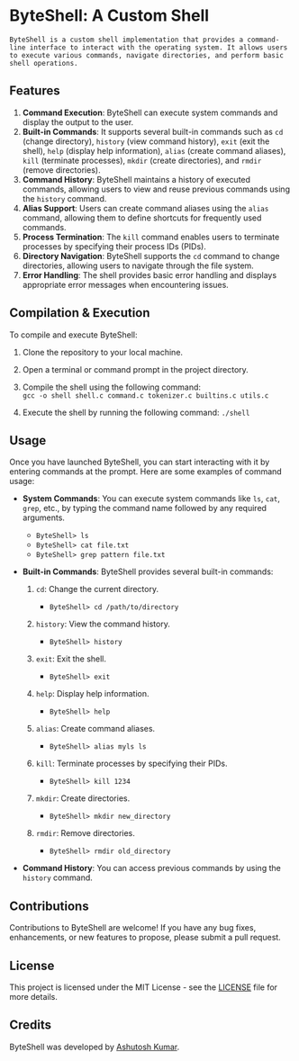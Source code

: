 # ByteShell: A Custom Shell

    ByteShell is a custom shell implementation that provides a command-line interface to interact with the operating system. It allows users to execute various commands, navigate directories, and perform basic shell operations.

## Features

1. **Command Execution**: ByteShell can execute system commands and display the output to the user.
2. **Built-in Commands**: It supports several built-in commands such as `cd` (change directory), `history` (view command history), `exit` (exit the shell), `help` (display help information), `alias` (create command aliases), `kill` (terminate processes), `mkdir` (create directories), and `rmdir` (remove directories).
3. **Command History**: ByteShell maintains a history of executed commands, allowing users to view and reuse previous commands using the `history` command.
4. **Alias Support**: Users can create command aliases using the `alias` command, allowing them to define shortcuts for frequently used commands.
5. **Process Termination**: The `kill` command enables users to terminate processes by specifying their process IDs (PIDs).
6. **Directory Navigation**: ByteShell supports the `cd` command to change directories, allowing users to navigate through the file system.
7. **Error Handling**: The shell provides basic error handling and displays appropriate error messages when encountering issues.

## Compilation & Execution

To compile and execute ByteShell:

1. Clone the repository to your local machine.
2. Open a terminal or command prompt in the project directory.
3. Compile the shell using the following command:   
    `gcc -o shell shell.c command.c tokenizer.c builtins.c utils.c`

4. Execute the shell by running the following command: `./shell`


## Usage

Once you have launched ByteShell, you can start interacting with it by entering commands at the prompt. Here are some examples of command usage:

- **System Commands**: You can execute system commands like `ls`, `cat`, `grep`, etc., by typing the command name followed by any required arguments.   
    * `ByteShell> ls`
    * `ByteShell> cat file.txt`   
    * `ByteShell> grep pattern file.txt`



- **Built-in Commands**: ByteShell provides several built-in commands:
    1. `cd`: Change the current directory.
        * `ByteShell> cd /path/to/directory`

    2. `history`: View the command history.
        * `ByteShell> history`


    3. `exit`: Exit the shell.
        * `ByteShell> exit`


    4. `help`: Display help information.
        * `ByteShell> help`


    5.  `alias`: Create command aliases.
        * `ByteShell> alias myls ls`


    6. `kill`: Terminate processes by specifying their PIDs.
        * `ByteShell> kill 1234`

    
    7. `mkdir`: Create directories.
        * `ByteShell> mkdir new_directory`

    
    8. `rmdir`: Remove directories.
        * `ByteShell> rmdir old_directory`


- **Command History**: You can access previous commands by using the `history` command.

## Contributions

Contributions to ByteShell are welcome! If you have any bug fixes, enhancements, or new features to propose, please submit a pull request.

## License

This project is licensed under the MIT License - see the [LICENSE](LICENSE) file for more details.

## Credits
ByteShell was developed by [Ashutosh Kumar](https://github.com/ashutoshkr129).


